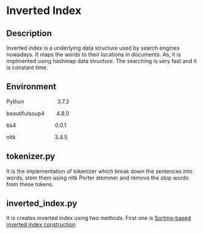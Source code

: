 # Inverted Index
## Description
Inverted index is a underlying data structure used by search engines nowadays. It maps the words to their locations in documents. As, it is implmented using hashmap data structure. The searching is very fast and it is constant time.  
## Environment
Python       &nbsp;&nbsp;&nbsp;&nbsp;&nbsp;&nbsp;&nbsp;&nbsp;&nbsp;&nbsp;&nbsp;&nbsp;&nbsp;&nbsp;&nbsp;&nbsp;&nbsp;&nbsp;&nbsp;&nbsp;   3.7.3<br/>

beautifulsoup4 &nbsp;&nbsp;&nbsp;&nbsp;&nbsp;&nbsp; 4.8.0<br/>

bs4&nbsp;&nbsp;&nbsp;&nbsp;&nbsp;&nbsp;            &nbsp;&nbsp;&nbsp;&nbsp;&nbsp;&nbsp;&nbsp;&nbsp;&nbsp;&nbsp;&nbsp;&nbsp;&nbsp;&nbsp;&nbsp;&nbsp;&nbsp;&nbsp; 0.0.1<br/>

nltk      &nbsp;&nbsp;&nbsp;&nbsp;&nbsp;&nbsp;     &nbsp;&nbsp;&nbsp;&nbsp;&nbsp;&nbsp;&nbsp;&nbsp;&nbsp;&nbsp;&nbsp;&nbsp;&nbsp;&nbsp;&nbsp;&nbsp;&nbsp; 3.4.5<br/>

## tokenizer.py
It is the implementation of tokenizer which break down the sentences into words, stem them using nltk Porter stemmer and remove the stop words from these tokens.
## inverted_index.py
It is creates inverted index using two methods. First one is [Sorting-based inverted index construction](https://nlp.stanford.edu/IR-book/html/htmledition/a-first-take-at-building-an-inverted-index-1.html "A first take at building an inverted index") 
